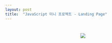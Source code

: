 ```yaml
---
layout: post
title:  "JavaScript 미니 프로젝트 - Landing Page"
---
```


# 
<p align="center">
<img src="![learn](https://user-images.githubusercontent.com/97649924/175879351-c71c91eb-006d-4610-ae00-5c01f723b25f.gif)">
 <p>
